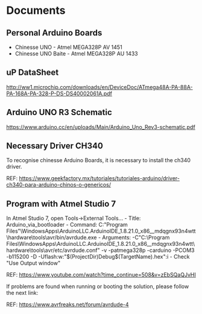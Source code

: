 # Documents

## Personal Arduino Boards

- Chinesse UNO       - Atmel MEGA328P AV 1451
- Chinesse UNO Baite - Atmel MEGA328P AU 1433

## uP DataSheet

http://ww1.microchip.com/downloads/en/DeviceDoc/ATmega48A-PA-88A-PA-168A-PA-328-P-DS-DS40002061A.pdf

## Arduino UNO R3 Schematic

https://www.arduino.cc/en/uploads/Main/Arduino_Uno_Rev3-schematic.pdf

## Necessary Driver CH340

To recognise chinesse Arduino Boards, it is necessary to install the ch340 driver.

REF: https://www.geekfactory.mx/tutoriales/tutoriales-arduino/driver-ch340-para-arduino-chinos-o-genericos/

## Program with Atmel Studio 7

In Atmel Studio 7, open Tools->External Tools...
    - Title: Arduino_via_bootloader
    - Command: C:\"Program Files"\WindowsApps\ArduinoLLC.ArduinoIDE_1.8.21.0_x86__mdqgnx93n4wtt\hardware\tools\avr/bin/avrdude.exe
    - Arguments: -C"C:\Program Files\WindowsApps\ArduinoLLC.ArduinoIDE_1.8.21.0_x86__mdqgnx93n4wtt\hardware\tools\avr/etc/avrdude.conf" -v -patmega328p -carduino -PCOM3 -b115200 -D -Uflash:w:"$(ProjectDir)Debug\$(TargetName).hex":i
    - Check "Use Output window"

REF: https://www.youtube.com/watch?time_continue=508&v=zEbSQaQJvHI

If problems are found when running or booting the solution, please follow the next link:

REF: https://www.avrfreaks.net/forum/avrdude-4


